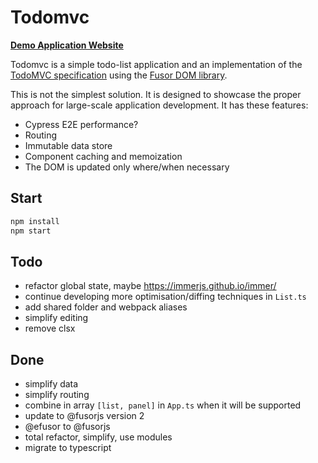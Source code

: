# Todomvc

**[Demo Application Website](https://fusorjs.github.io/todomvc/)**

Todomvc is a simple todo-list application and an implementation of the [TodoMVC specification](http://todomvc.com/) using the [Fusor DOM library](https://github.com/fusorjs/dom).

This is not the simplest solution. It is designed to showcase the proper approach for large-scale application development. It has these features:

- Cypress E2E performance?
- Routing
- Immutable data store
- Component caching and memoization
- The DOM is updated only where/when necessary

## Start

```sh
npm install
npm start
```

## Todo

- refactor global state, maybe https://immerjs.github.io/immer/
- continue developing more optimisation/diffing techniques in `List.ts`
- add shared folder and webpack aliases
- simplify editing
- remove clsx

## Done

- simplify data
- simplify routing
- combine in array `[list, panel]` in `App.ts` when it will be supported
- update to @fusorjs version 2
- @efusor to @fusorjs
- total refactor, simplify, use modules
- migrate to typescript

